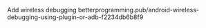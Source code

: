 Add wireless debugging betterprogramming.pub/android-wireless-debugging-using-plugin-or-adb-f2234db6b8f9